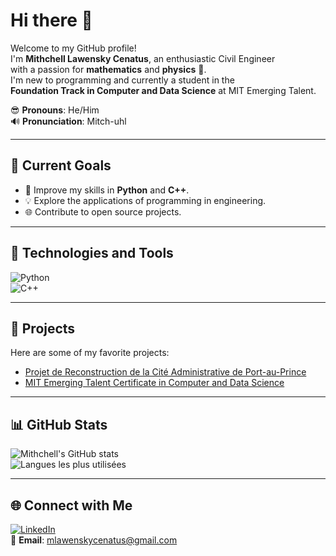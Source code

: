 # Hi there 👋  

Welcome to my GitHub profile!  
I'm **Mithchell Lawensky Cenatus**, an enthusiastic Civil Engineer  
with a passion for **mathematics** and **physics** 🚀.  
I'm new to programming and currently a student in the  
**Foundation Track in Computer and Data Science** at MIT Emerging Talent.

😎 **Pronouns**: He/Him  
🔊 **Pronunciation**: Mitch-uhl  

---

## 🌱 Current Goals

- 📘 Improve my skills in **Python** and **C++**.  
- 💡 Explore the applications of programming in engineering.  
- 🌐 Contribute to open source projects.

---

## 🔧 Technologies and Tools

![Python](https://img.shields.io/badge/-Python-3776AB?logo=python&logoColor=white&style=flat)  
![C++](https://img.shields.io/badge/-C++-00599C?logo=c%2B%2B&logoColor=white&style=flat)

---

## 🚀 Projects

Here are some of my favorite projects:

- [Projet de Reconstruction de la Cité Administrative de Port-au-Prince](https://youtu.be/oUdI1pYpFEk?si=rEsiEgXVc7bbiCyy)
- [MIT Emerging Talent Certificate in Computer and Data Science](https://emergingtalent.mit.edu/)

---

## 📊 GitHub Stats

![Mithchell's GitHub stats](https://github-readme-stats.vercel.app/api?username=mithchell509&show_icons=true&theme=radical)  
![Langues les plus utilisées](https://github-readme-stats.vercel.app/api/top-langs/?username=mithchell509&layout=compact&theme=radical)

---

## 🌐 Connect with Me

[![LinkedIn](https://img.shields.io/badge/LinkedIn-Mithchell-blue?logo=linkedin&style=flat)](https://www.linkedin.com/in/mithchell-lawensky-cenatus-75a76b173?utm_source=share&utm_campaign=share_via&utm_content=profile&utm_medium=android_app)  
📧 **Email**: [mlawenskycenatus@gmail.com](mailto:mlawenskycenatus@gmail.com)
